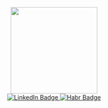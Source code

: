 <div id="header" align="center">
  <img src="https://media.giphy.com/media/3Q2hJ4FLN1UvS/giphy.gif" width="200"/>
</div>
<div id="badges" align="center">
  <a href="https://www.linkedin.com/in/tatiana-zlobina-766615250/">
  <img src="https://img.shields.io/badge/LinkedIn-blue?style=for-the-badge&logo=linkedin&logoColor=white" alt="LinkedIn Badge"/>
  </a>
  <a href="https://career.habr.com/tatianazlobina">
  <img src="https://img.shields.io/badge/HabrCareer-6573B7?style=for-the-badge&logo=habr&logoColor=white" alt="Habr Badge"/>
  </a>
  </div>
<!--
**yopTupoTop/yopTupoTop** is a ✨ _special_ ✨ repository because its `README.md` (this file) appears on your GitHub profile.

Here are some ideas to get you started:

- 🔭 I’m currently working on ...
- 🌱 I’m currently learning ...
- 👯 I’m looking to collaborate on ...
- 🤔 I’m looking for help with ...
- 💬 Ask me about ...
- 📫 How to reach me: ...
- 😄 Pronouns: ...
- ⚡ Fun fact: ...
-->
